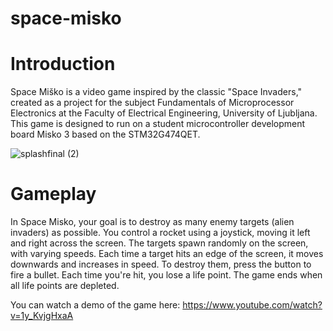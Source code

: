 # space-misko


# Introduction

Space Miško is a video game inspired by the classic "Space Invaders," created as a project for the subject Fundamentals of Microprocessor Electronics at the Faculty of Electrical Engineering, University of Ljubljana. This game is designed to run on a student microcontroller development board Misko 3 based on the STM32G474QET.


 ![splashfinal (2)](https://github.com/user-attachments/assets/8a95994e-bc27-400b-a7a1-d28780f15673)


# Gameplay

In Space Misko, your goal is to destroy as many enemy targets (alien invaders) as possible. You control a rocket using a joystick, moving it left and right across the screen. The targets spawn randomly on the screen, with varying speeds. Each time a target hits an edge of the screen, it moves downwards and increases in speed. To destroy them, press the button to fire a bullet. Each time you're hit, you lose a life point. The game ends when all life points are depleted.


You can watch a demo of the game here: https://www.youtube.com/watch?v=1y_KvjgHxaA
